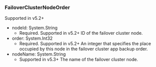 ### FailoverClusterNodeOrder
Supported in v5.2+

- nodeId: System.String
  - Required. Supported in v5.2+
  ID of the failover cluster node.
- order: System.Int32
  - Required. Supported in v5.2+
  An integer that specifies the place occupied by this node in the failover cluster app backup order.
- nodeName: System.String
  - Supported in v5.3+
  The name of the failover cluster node.
